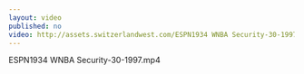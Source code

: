 ```yaml
---
layout: video
published: no
video: http://assets.switzerlandwest.com/ESPN1934 WNBA Security-30-1997.mp4
---
```

ESPN1934 WNBA Security-30-1997.mp4
